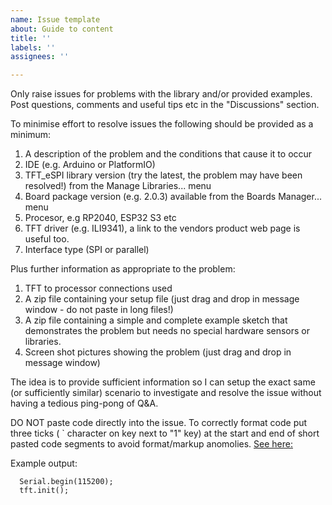 ```yaml
---
name: Issue template
about: Guide to content
title: ''
labels: ''
assignees: ''

---
```


Only raise issues for problems with the library and/or provided examples. Post questions, comments and useful tips etc in the "Discussions" section.

To minimise effort to resolve issues the following should be provided as a minimum:
1. A description of the problem and the conditions that cause it to occur
2. IDE (e.g. Arduino or PlatformIO)
3. TFT_eSPI library version (try the latest, the problem may have been resolved!) from the Manage Libraries... menu
4. Board package version (e.g. 2.0.3) available from the Boards Manager... menu
5. Procesor, e.g RP2040, ESP32 S3 etc
6. TFT driver (e.g. ILI9341), a link to the vendors product web page is useful too.
7. Interface type (SPI or parallel)

Plus further information as appropriate to the problem:
1. TFT to processor connections used
2. A zip file containing your setup file (just drag and drop in message window - do not paste in long files!)
3. A zip file  containing a simple and complete example sketch that demonstrates the problem but needs no special hardware sensors or libraries.
4. Screen shot pictures showing the problem  (just drag and drop in message window)

The idea is to provide sufficient information so I can setup the exact same (or sufficiently similar) scenario to investigate and resolve the issue without having a tedious ping-pong of Q&A.

DO NOT paste code directly into the issue. To correctly format code put three ticks ( ` character on key next to "1" key) at the start and end of short pasted code segments to avoid format/markup anomolies. [See here:](https://docs.github.com/en/get-started/writing-on-github/getting-started-with-writing-and-formatting-on-github/basic-writing-and-formatting-syntax#quoting-code)

Example output:

```
  Serial.begin(115200);
  tft.init();
```
